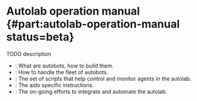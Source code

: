 # Autolab operation manual {#part:autolab-operation-manual status=beta}


TODO description

* [](#autolab-autobot-specs): What are autobots, how to build them.
* [](#autolab-fleet-roster): How to handle the fleet of autobots.
* [](#autolab-control-scripts): The set of scripts that help control and monitor agents in the autolab.
* [](#autolab-aido-operations): The aido specific instructions.
* [](#autolab-complete-integration): The on-going efforts to integrate and automate the autolab.

